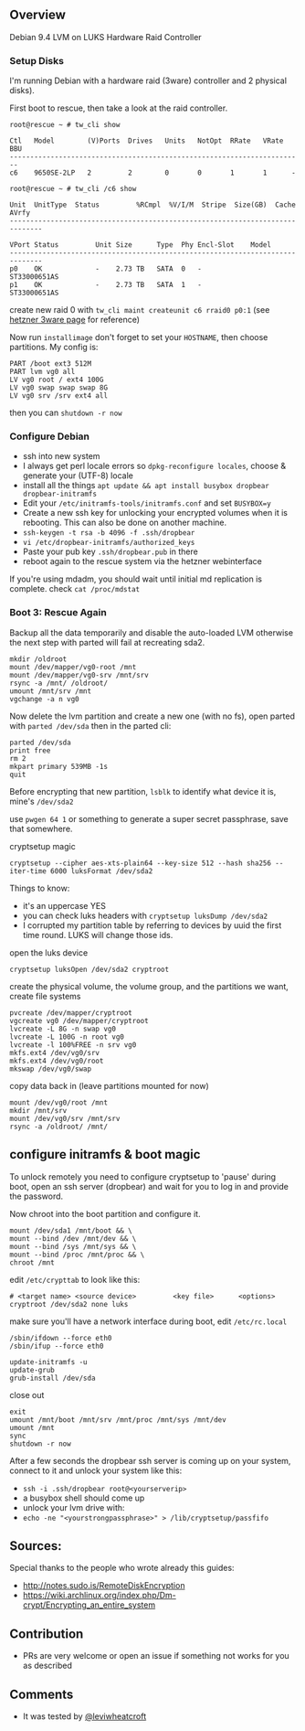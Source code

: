 ## Overview


Debian 9.4
LVM on LUKS
Hardware Raid Controller



### Setup Disks

I'm running Debian with a hardware raid (3ware) controller and 2 physical disks).

First boot to rescue, then take a look at the raid controller.
 
```
root@rescue ~ # tw_cli show

Ctl   Model        (V)Ports  Drives   Units   NotOpt  RRate   VRate  BBU
------------------------------------------------------------------------
c6    9650SE-2LP   2         2        0       0       1       1      -

root@rescue ~ # tw_cli /c6 show

Unit  UnitType  Status         %RCmpl  %V/I/M  Stripe  Size(GB)  Cache  AVrfy
------------------------------------------------------------------------------

VPort Status         Unit Size      Type  Phy Encl-Slot    Model
------------------------------------------------------------------------------
p0    OK             -    2.73 TB   SATA  0   -            ST33000651AS
p1    OK             -    2.73 TB   SATA  1   -            ST33000651AS
```

create new raid 0 with `tw_cli maint createunit c6 rraid0 p0:1` (see [hetzner 3ware page](https://wiki.hetzner.de/index.php/3Ware_RAID_Controller/en) for reference)

Now run `installimage` don't forget to set your `HOSTNAME`, then choose partitions. My config is:

```
PART /boot ext3 512M
PART lvm vg0 all
LV vg0 root / ext4 100G
LV vg0 swap swap swap 8G
LV vg0 srv /srv ext4 all
```

then you can `shutdown -r now`

### Configure Debian

- ssh into new system
- I always get perl locale errors so `dpkg-reconfigure locales`, choose & generate your (UTF-8) locale
- install all the things `apt update && apt install busybox dropbear dropbear-initramfs`
- Edit your `/etc/initramfs-tools/initramfs.conf` and set `BUSYBOX=y`
- Create a new ssh key for unlocking your encrypted volumes when it is rebooting. This can also be done on another machine.
- `ssh-keygen -t rsa -b 4096 -f .ssh/dropbear`
- `vi /etc/dropbear-initramfs/authorized_keys`
- Paste your pub key `.ssh/dropbear.pub` in there
- reboot again to the rescue system via the hetzner webinterface

If you're using mdadm, you should wait until initial md replication is complete. check `cat /proc/mdstat`

### Boot 3: Rescue Again

Backup all the data temporarily and disable the auto-loaded LVM otherwise the next step with parted will fail at recreating sda2.

```
mkdir /oldroot
mount /dev/mapper/vg0-root /mnt
mount /dev/mapper/vg0-srv /mnt/srv
rsync -a /mnt/ /oldroot/
umount /mnt/srv /mnt
vgchange -a n vg0
```

Now delete the lvm partition and create a new one (with no fs), open parted with `parted /dev/sda` then in the parted cli:

```
parted /dev/sda
print free
rm 2
mkpart primary 539MB -1s
quit
```

Before encrypting that new partition, `lsblk` to identify what device it is, mine's `/dev/sda2`

use `pwgen 64 1` or something to generate a super secret passphrase, save that somewhere.

cryptsetup magic
```
cryptsetup --cipher aes-xts-plain64 --key-size 512 --hash sha256 --iter-time 6000 luksFormat /dev/sda2
```

Things to know:

 - it's an uppercase YES
 - you can check luks headers with `cryptsetup luksDump /dev/sda2`
 - I corrupted my partition table by referring to devices by uuid the first time round. LUKS will change those ids.


open the luks device
```
cryptsetup luksOpen /dev/sda2 cryptroot
```

create the physical volume, the volume group, and the partitions we want, create file systems
```
pvcreate /dev/mapper/cryptroot
vgcreate vg0 /dev/mapper/cryptroot
lvcreate -L 8G -n swap vg0
lvcreate -L 100G -n root vg0
lvcreate -l 100%FREE -n srv vg0
mkfs.ext4 /dev/vg0/srv
mkfs.ext4 /dev/vg0/root
mkswap /dev/vg0/swap
```

copy data back in (leave partitions mounted for now)

```
mount /dev/vg0/root /mnt
mkdir /mnt/srv
mount /dev/vg0/srv /mnt/srv
rsync -a /oldroot/ /mnt/
```

## configure initramfs & boot magic


To unlock remotely you need to configure cryptsetup to 'pause' during boot, open an ssh server (dropbear) and wait for you to log in and provide the password.

Now chroot into the boot partition and configure it.

```
mount /dev/sda1 /mnt/boot && \
mount --bind /dev /mnt/dev && \
mount --bind /sys /mnt/sys && \
mount --bind /proc /mnt/proc && \
chroot /mnt
```

edit `/etc/crypttab` to look like this:

```
# <target name> <source device>         <key file>      <options>
cryptroot /dev/sda2 none luks
```

make sure you'll have a network interface during boot, edit `/etc/rc.local`

```
/sbin/ifdown --force eth0
/sbin/ifup --force eth0
```

```
update-initramfs -u
update-grub
grub-install /dev/sda
```



close out

```
exit
umount /mnt/boot /mnt/srv /mnt/proc /mnt/sys /mnt/dev
umount /mnt
sync
shutdown -r now
```


After a few seconds the dropbear ssh server is coming up on your system, connect to it and unlock your system like this:

- `ssh -i .ssh/dropbear root@<yourserverip>`
- a busybox shell should come up
- unlock your lvm drive with:
- `echo -ne "<yourstrongpassphrase>" > /lib/cryptsetup/passfifo`

## Sources:
Special thanks to the people who wrote already this guides:

- http://notes.sudo.is/RemoteDiskEncryption
- https://wiki.archlinux.org/index.php/Dm-crypt/Encrypting_an_entire_system

## Contribution

- PRs are very welcome or open an issue if something not works for you as described

## Comments
- It was tested by [@leviwheatcroft](https://github.com/leviwheatcroft)
